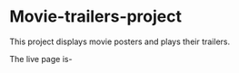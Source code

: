 # Movie-trailers-project
This project displays movie posters and plays their trailers.

The live page is-
